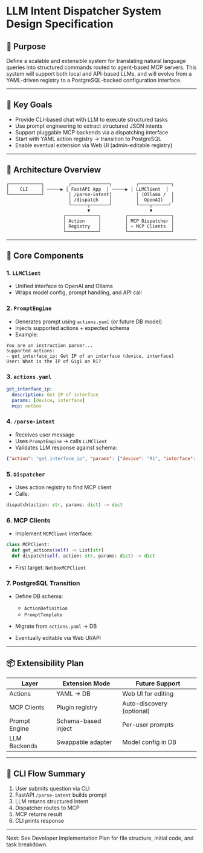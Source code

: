 # LLM Intent Dispatcher System Design Specification

## 📌 Purpose

Define a scalable and extensible system for translating natural language queries into structured commands routed to agent-based MCP servers. This system will support both local and API-based LLMs, and will evolve from a YAML-driven registry to a PostgreSQL-backed configuration interface.

---

## 🎯 Key Goals

* Provide CLI-based chat with LLM to execute structured tasks
* Use prompt engineering to extract structured JSON intents
* Support pluggable MCP backends via a dispatching interface
* Start with YAML action registry → transition to PostgreSQL
* Enable eventual extension via Web UI (admin-editable registry)

---

## 🧱 Architecture Overview

```
┌────────────┐         ┌──────────────┐         ┌────────────┐
│    CLI     │ ─────▶ │ FastAPI App  │ ─────▶ │ LLMClient  │
└────────────┘         │ /parse-intent│         │ (Ollama /  │
                       │ /dispatch    │         │  OpenAI)   │
                       └──────┬───────┘         └────┬──────┘
                              ▼                      ▼
                     ┌────────────┐         ┌────────────────┐
                     │ Action     │         │ MCP Dispatcher │
                     │ Registry   │         │ + MCP Clients  │
                     └────────────┘         └────────────────┘
```

---

## 🧩 Core Components

### 1. `LLMClient`

* Unified interface to OpenAI and Ollama
* Wraps model config, prompt handling, and API call

### 2. `PromptEngine`

* Generates prompt using `actions.yaml` (or future DB model)
* Injects supported actions + expected schema
* Example:

```text
You are an instruction parser...
Supported actions:
- get_interface_ip: Get IP of an interface (device, interface)
User: What is the IP of Gig1 on R1?
```

### 3. `actions.yaml`

```yaml
get_interface_ip:
  description: Get IP of interface
  params: [device, interface]
  mcp: netbox
```

### 4. `/parse-intent`

* Receives user message
* Uses `PromptEngine` → calls `LLMClient`
* Validates LLM response against schema:

```json
{"action": "get_interface_ip", "params": {"device": "R1", "interface": "GigabitEthernet1"}}
```

### 5. `Dispatcher`

* Uses action registry to find MCP client
* Calls:

```python
dispatch(action: str, params: dict) -> dict
```

### 6. MCP Clients

* Implement `MCPClient` interface:

```python
class MCPClient:
  def get_actions(self) -> List[str]
  def dispatch(self, action: str, params: dict) -> dict
```

* First target: `NetBoxMCPClient`

### 7. PostgreSQL Transition

* Define DB schema:

  * `ActionDefinition`
  * `PromptTemplate`
* Migrate from `actions.yaml` → DB
* Eventually editable via Web UI/API

---

## 📦 Extensibility Plan

| Layer         | Extension Mode      | Future Support            |
| ------------- | ------------------- | ------------------------- |
| Actions       | YAML → DB           | Web UI for editing        |
| MCP Clients   | Plugin registry     | Auto-discovery (optional) |
| Prompt Engine | Schema-based inject | Per-user prompts          |
| LLM Backends  | Swappable adapter   | Model config in DB        |

---

## 🔐 CLI Flow Summary

1. User submits question via CLI
2. FastAPI `/parse-intent` builds prompt
3. LLM returns structured intent
4. Dispatcher routes to MCP
5. MCP returns result
6. CLI prints response

---

Next: See Developer Implementation Plan for file structure, initial code, and task breakdown.
